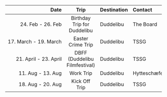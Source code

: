 | &nbsp;&nbsp;&nbsp;&nbsp;&nbsp;&nbsp;&nbsp;&nbsp;&nbsp;&nbsp;&nbsp;&nbsp;&nbsp;&nbsp;&nbsp;&nbsp;&nbsp;&nbsp;&nbsp;&nbsp;&nbsp;&nbsp;&nbsp;&nbsp;&nbsp;&nbsp;&nbsp;&nbsp;&nbsp;&nbsp;&nbsp;&nbsp;Date | Trip | Destination | Contact |
|---:|:---:|:---|:---|
| 24. Feb - 26. Feb | Birthday Trip for Duddelibu | Duddelibu | The Board |
| 17. March - 19. March | Easter Crime Trip | Duddelibu | TSSG |
| 21. April - 23. April | DBFF (Duddelibu Filmfestival) | Duddelibu | TSSG |
| 11. Aug - 13. Aug | Work Trip | Duddelibu | Hytteschæfen |
| 18. Aug - 20. Aug | Kick Off Trip | Duddelibu | TSSG |